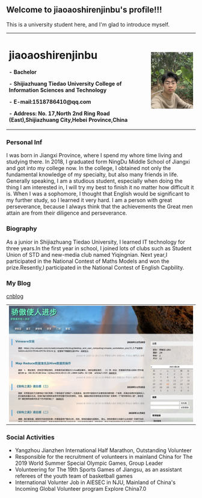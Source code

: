 ## Welcome to jiaoaoshirenjinbu's profile!!!

This is a university student here, and I'm glad to introduce myself.

<table border="0">
  <tr>
    <td width="75%">
      <h1>jiaoaoshirenjinbu</h1>
      <p><b>- Bachelor</b></p>
      <p><b>- Shijiazhuang Tiedao University  College of Information Sciences and Technology</b></p>
      <p><b>- E-mail:1518786410@qq.com</b></p>
      <p><b>- Address: No. 17,North 2nd Ring Road (East),Shijiazhuang City,Hebei Province,China</b></p>
    </td>
    <td width="25%">
      <img src="/IMG_6839.JPG" width="100%">
    </td>
  </tr>
</table>

### Personal Inf
I was born in Jiangxi Province, where I spend my whore time living and studying there. In 2018, I graduated form NingDu Middle School of Jiangxi and got into my college now. In the college, I obtained not only the fundamental knowledge of my specialty, but also many friends in life. Generally speaking, I am a studious student, especially when doing the thing I am interested in, I will try my best to finish it no matter how difficult it is. When I was a sophomore, I thought that English would be significant to my further study, so I learned it very hard. I am a person with great perseverance, because I always think that the achievements the Great men attain are from their diligence and perseverance. 


### Biography
As a junior in Shijiazhuang Tiedao University, I learned IT technology for three years.In the first year in school, I joined lots of clubs such as Student Union of STD and new-media club named Yiqingnian. Next year,I participated in the National Contest of Maths Models and won the prize.Resently,I participated in the National Contest of English Capbility.

### My Blog
[cnblog](https://www.cnblogs.com/jiaoaoshirenjinbu/default.html?page=1)
<table border="0">
  <tr>
    <td width="100%">
      <img src="123123.png" width="100%">
    </td>
  </tr>
</table>

### Social Activities

- Yangzhou Jianzhen International Half Marathon, Outstanding Volunteer
- Responsible for the recruitment of volunteers in mainland China for The 2019 World Summer Special Olympic Games, Group Leader
- Volunteering for The 19th Sports Games of Jiangsu, as an assistant referees of the youth team of basketball games
- International Volunter Job in AIESEC in NJU, Mainland of China's Incoming Global Volunteer program Explore China7.0




